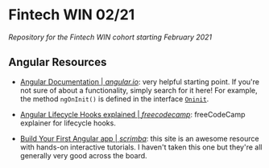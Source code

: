# Fintech WIN 02/21

_Repository for the Fintech WIN cohort starting February 2021_

## Angular Resources

- [Angular Documentation | _angular.io_](https://angular.io/docs): very helpful starting point. If you're not sure of about a functionality, simply search for it here! For example, the method `ngOnInit()` is defined in the interface [`Oninit`](https://angular.io/api/core/OnInit).

- [Angular Lifecycle Hooks explained | _freecodecamp_](https://www.freecodecamp.org/news/angular-lifecycle-hooks/): freeCodeCamp explainer for lifecycle hooks.

- [Build Your First Angular app | _scrimba_](https://scrimba.com/learn/yourfirstangularapp): this site is an awesome resource with hands-on interactive tutorials. I haven't taken this one but they're all generally very good across the board.
